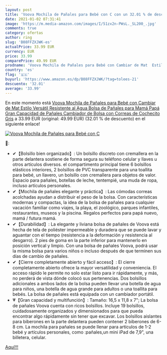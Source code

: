 ```yaml
---
layout: post
title: 'Voova Mochila de Pañales para Bebé con C con un 32.01 % de descuento'
date: 2021-01-02 07:31:41
image: 'https://m.media-amazon.com/images/I/51zx2n-PWsL._SL200_.jpg'
comments: true
category: ofertas
author: ring
slug: 'B08FFZXJWK-es'
actualPrice: 33.99 EUR
currency: EUR
price: 33.99
comparePrice: 49.99 EUR
prodname: 'Voova Mochila de Pañales para Bebé con Cambiar de Mat  Estilo Versátil Resistente al Agua Bolsa de Pañales para Mamá Papá  Gran Capacidad de Pañales Cambiador de Bolsa con Correas de Cochecito Gris'
country: 'es'
flag: '🇪🇸'
buyurl: 'https://www.amazon.es/dp/B08FFZXJWK/?tag=tolees-21'
descuento: '32.01'
average: '33.99'
---
```


En este momento está [Voova Mochila de Pañales para Bebé con Cambiar de Mat  Estilo Versátil Resistente al Agua Bolsa de Pañales para Mamá Papá  Gran Capacidad de Pañales Cambiador de Bolsa con Correas de Cochecito Gris](https://www.amazon.es/dp/B08FFZXJWK/?tag=tolees-21) a 33.99 EUR (original: 49.99 EUR) (32.01 %  de descuento) en el siguiente enlace!

[![Voova Mochila de Pañales para Bebé con C](https://m.media-amazon.com/images/I/51zx2n-PWsL._SL200_.jpg)](https://www.amazon.es/dp/B08FFZXJWK/?tag=tolees-21)

🔎:

- ✔【Bolsillo bien organizado】: Un bolsillo discreto con cremallera en la parte delantera sostiene de forma segura su teléfono celular y llaves u otros artículos diversos. el compartimento principal tiene 6 bolsillos elásticos interiores, 2 bolsillos de PVC transparente para una toallita para bebé, un llavero, un bolsillo con cremallera para objetos de valor. Espacio para pañales, botellas de leche, tentempié, una muda de ropa, incluso artículos personales.
- ✔【Mochila de pañales elegante y práctica】: Las cómodas correas acolchadas ayudan a distribuir el peso de la bolsa. Con características modernas y compactas, la idea de la bolsa de pañales para cualquier vacación familiar como viajes, la playa, el zoológico, parques infantiles, restaurantes, museos y la piscina. Regalos perfectos para papá nuevo, mamá / futura mamá.
- ✔【Durabilidad】: La elegante y liviana bolsa de pañales de Voova está hecha de tela de poliéster impermeable y duradera que se puede lavar y aguantar con el tiempo (resistencia a la deformación y resistencia al desgarro). 2 pies de goma en la parte inferior para mantenerlo en posición vertical y limpio. Con una bolsa de pañales Voova, podrá usar la misma bolsa para varios niños o incluso después de que terminen sus días de cambio de pañales.
- ✔【Cierre completamente abierto y fácil acceso】: El cierre completamente abierto ofrece la mayor versatilidad y conveniencia. El acceso rápido le permite no solo estar listo para ir rápidamente, y más, no perderá de vista dónde colocó sus pertenencias. Dos bolsillos adicionales a ambos lados de la bolsa pueden llevar una botella de agua para niños, una botella de agua grande para adultos o una toallita para bebés. La bolsa de pañales está equipada con un cambiador portátil.
- 💗【Gran capacidad y multifunción】: Tamaño: 16,5 x 11,8 x 7"; La bolsa de pañales Voova cuenta con ricos bolsillos. Incluye 19 bolsillos, cuidadosamente organizados y dimensionados para que pueda encontrar algo rápidamente sin tener que excavar. Los bolsillos aislantes para biberones en la parte delantera pueden contener 2 biberones de 6-8 cm. La mochila para pañales se puede llenar para artículos de 1-2 bebé y artículos personales, como :pañales,un mini iPad de 7,9", una billetera, celular.

[Aquí!!!](https://www.amazon.es/dp/B08FFZXJWK/?tag=tolees-21)
